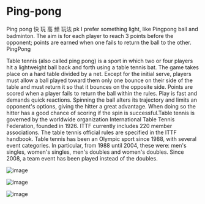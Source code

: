 # Ping-pong
Ping pong 快 玩 高 频 玩法 pk
I prefer something light, like Pingpong ball and badminton.
 The aim is for each player to reach 3 points before the opponent; points are earned when one fails to return the ball to the other.
 PingPong

Table tennis (also called ping pong) is a sport in which two or four players hit a lightweight ball back and forth using a table tennis bat. The game takes place on a hard table divided by a net. Except for the initial serve, players must allow a ball played toward them only one bounce on their side of the table and must return it so that it bounces on the opposite side. Points are scored when a player fails to return the ball within the rules. Play is fast and demands quick reactions. Spinning the ball alters its trajectory and limits an opponent's options, giving the hitter a great advantage. When doing so the hitter has a good chance of scoring if the spin is successful.Table tennis is governed by the worldwide organization International Table Tennis Federation, founded in 1926. ITTF currently includes 220 member associations. The table tennis official rules are specified in the ITTF handbook. Table tennis has been an Olympic sport since 1988, with several event categories. In particular, from 1988 until 2004, these were: men's singles, women's singles, men's doubles and women's doubles. Since 2008, a team event has been played instead of the doubles.

 ![image](https://github.com/ntgod/Ping-pong/blob/master/pingpong/practicelandiPhonePortraiti.png)
 
![image](https://github.com/ntgod/Ping-pong/blob/master/pingpong/Simulator%20Screen%20Shot%20-%20iPhone6s%20-%202018-06-28%20at%2021.01.12.png)

![image](https://github.com/ntgod/Ping-pong/blob/master/pingpong/Simulator%20Screen%20Shot%20-%20iPhone6s%20-%202018-06-28%20at%2021.01.16.png)



